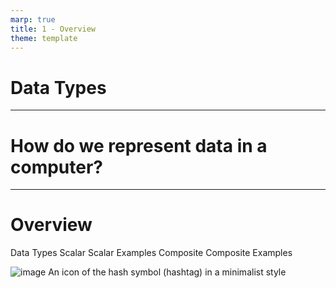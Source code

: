 ```yaml
---
marp: true
title: 1 - Overview
theme: template
---
```


<!-- _class: title-slide -->

# Data Types

---

<!-- _class: title-only -->

# How do we represent data in a computer?

---

<!-- _class: title-two-content-left-center -->

# Overview

Data Types
Scalar
Scalar Examples
Composite
Composite Examples

![image An icon of the hash symbol (hashtag) in a minimalist style](images/placeholder.png)

